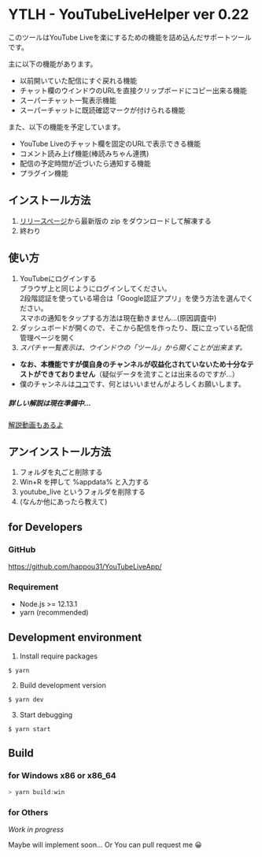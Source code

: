 # YTLH - YouTubeLiveHelper ver 0.22

このツールはYouTube Liveを楽にするための機能を詰め込んだサポートツールです。

主に以下の機能があります。

- 以前開いていた配信にすぐ戻れる機能
- チャット欄のウインドウのURLを直接クリップボードにコピー出来る機能
- スーパーチャット一覧表示機能
- スーパーチャットに既読確認マークが付けられる機能

また、以下の機能を予定しています。

- YouTube Liveのチャット欄を固定のURLで表示できる機能
- コメント読み上げ機能(棒読みちゃん連携)
- 配信の予定時間が近づいたら通知する機能
- プラグイン機能

## インストール方法
1. [リリースページ](https://github.com/happou31/YouTubeLiveApp/releases)から最新版の zip をダウンロードして解凍する
2. 終わり

## 使い方
1. YouTubeにログインする  
ブラウザ上と同じようにログインしてください。  
2段階認証を使っている場合は「Google認証アプリ」を使う方法を選んでください。  
スマホの通知をタップする方法は現在動きません…(原因調査中)
2. ダッシュボードが開くので、そこから配信を作ったり、既に立っている配信管理ページを開く　
3. *スパチャ一覧表示は、ウインドウの「ツール」から開くことが出来ます。*
  - **なお、本機能ですが僕自身のチャンネルが収益化されていないため十分なテストができておりません**（疑似データを流すことは出来るのですが…）
  - 僕のチャンネルは[ココ](https://www.youtube.com/channel/UCn9PQpGGbbcoq82TLnXYK5Q)です、何とはいいませんがよろしくお願いします。

##### *詳しい解説は現在準備中…*
[解説動画もあるよ](https://youtu.be/g88_v_hfOcQ)

## アンインストール方法
1. フォルダを丸ごと削除する
2. Win+R を押して %appdata% と入力する
3. youtube_live というフォルダを削除する
4. (なんか他にあったら教えて)

## for Developers

### GitHub
https://github.com/happou31/YouTubeLiveApp/

### Requirement

- Node.js >= 12.13.1
- yarn (recommended)

## Development environment

1. Install require packages

```
$ yarn
```

2. Build development version

```bash
$ yarn dev
```

3. Start debugging

```
$ yarn start
```

## Build

### for Windows x86 or x86_64
```powershell
> yarn build:win
```

### for Others

_Work in progress_

Maybe will implement soon...
Or You can pull request me 😀
